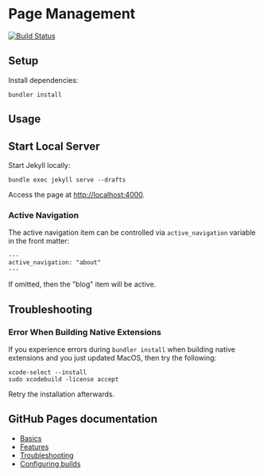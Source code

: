 # Page Management #

[![Build Status](https://travis-ci.org/Matthimatiker/matthimatiker.github.io.svg?branch=master)](https://travis-ci.org/Matthimatiker/matthimatiker.github.io)

## Setup ##

Install dependencies:

    bundler install

## Usage ##

## Start Local Server ##

Start Jekyll locally:

    bundle exec jekyll serve --drafts

Access the page at [http://localhost:4000](http://localhost:4000).

### Active Navigation ###

The active navigation item can be controlled via ``active_navigation`` variable in the front matter:

    ---
    active_navigation: "about"
    ---
    
If omitted, then the "blog" item will be active.

## Troubleshooting ##

### Error When Building Native Extensions ##

If you experience errors during ``bundler install`` when building native extensions and you just updated MacOS, then try the following: 

    xcode-select --install
    sudo xcodebuild -license accept
    
Retry the installation afterwards.

## GitHub Pages documentation ##

- [Basics](https://help.github.com/categories/github-pages-basics)
- [Features](https://help.github.com/categories/github-pages-features)
- [Troubleshooting](https://help.github.com/categories/github-pages-troubleshooting)
- [Configuring builds](http://jekyllrb.com/docs/continuous-integration/)
